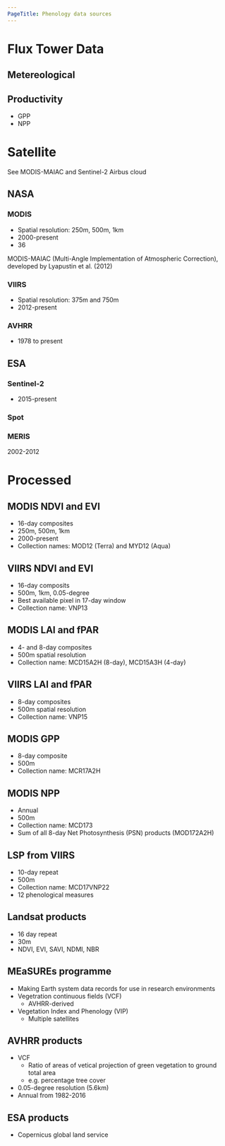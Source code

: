 ```yaml
---
PageTitle: Phenology data sources
---
```


# Flux Tower Data

## Metereological



## Productivity
- GPP
- NPP

# Satellite
See MODIS-MAIAC and Sentinel-2 Airbus cloud
## NASA
### MODIS
- Spatial resolution: 250m, 500m, 1km
- 2000-present
- 36 

MODIS-MAIAC (Multi-Angle Implementation of Atmospheric Correction), developed by Lyapustin et al. (2012)


### VIIRS
- Spatial resolution: 375m and 750m
- 2012-present

### AVHRR
- 1978 to present

## ESA
### Sentinel-2
- 2015-present
### Spot

### MERIS
2002-2012

# Processed
## MODIS NDVI and EVI
- 16-day composites
- 250m, 500m, 1km
- 2000-present
- Collection names: MOD12 (Terra) and MYD12 (Aqua)

## VIIRS NDVI and EVI
- 16-day composits
- 500m, 1km, 0.05-degree
- Best available pixel in 17-day window
- Collection name: VNP13

## MODIS LAI and fPAR
- 4- and 8-day composites
- 500m spatial resolution
- Collection name: MCD15A2H (8-day), MCD15A3H (4-day)

## VIIRS LAI and fPAR
- 8-day composites
- 500m spatial resolution
- Collection name: VNP15

## MODIS GPP
- 8-day composite
- 500m
- Collection name: MCR17A2H

## MODIS NPP
- Annual
- 500m
- Collection name: MCD173
- Sum of all 8-day Net Photosynthesis (PSN) products (MOD172A2H)

## LSP from VIIRS
- 10-day repeat
- 500m
- Collection name: MCD17VNP22
- 12 phenological measures

## Landsat products
- 16 day repeat
- 30m
- NDVI, EVI, SAVI, NDMI, NBR

## MEaSUREs programme
- Making Earth system data records for use in research environments
- Vegetration continuous fields (VCF)
    -  AVHRR-derived
- Vegetation Index and Phenology (VIP)
    - Multiple satellites

## AVHRR products
- VCF
    - Ratio of areas of vetical projection of green vegetation to ground total area
    - e.g. percentage tree cover
- 0.05-degree resolution (5.6km)
- Annual from 1982-2016

## ESA products
- Copernicus global land service



